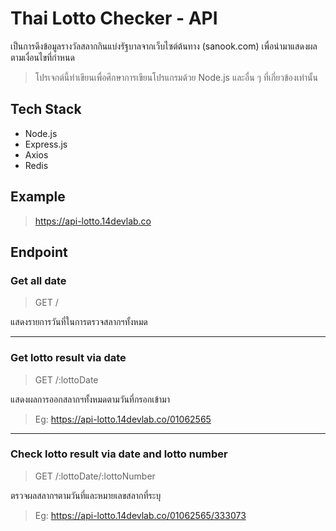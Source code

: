# Thai Lotto Checker - API
เป็นการดึงข้อมูลรางวัลสลากกินแบ่งรัฐบาลจากเว็บไซต์ต้นทาง (sanook.com) เพื่อนำมาแสดงผลตามเงื่อนไขที่กำหนด

> โปรเจกต์นี้ทำเขียนเพื่อศึกษาการเขียนโปรแกรมด้วย Node.js และอื่น ๆ ที่เกี่ยวข้องเท่านั้น

## Tech Stack
- Node.js
- Express.js
- Axios
- Redis

## Example
> https://api-lotto.14devlab.co


## Endpoint

### Get all date

> GET /

แสดงรายการวันที่ในการตรวจสลากฯทั้งหมด

-----

### Get lotto result via date
> GET /:lottoDate

แสดงผลการออกสลากฯทั้งหมดตามวันที่กรอกเข้ามา
> Eg: https://api-lotto.14devlab.co/01062565

-------

### Check lotto result via date and lotto number
> GET /:lottoDate/:lottoNumber

ตรวจผลสลากฯตามวันที่และหมายเลขสลากที่ระบุ
> Eg: https://api-lotto.14devlab.co/01062565/333073
